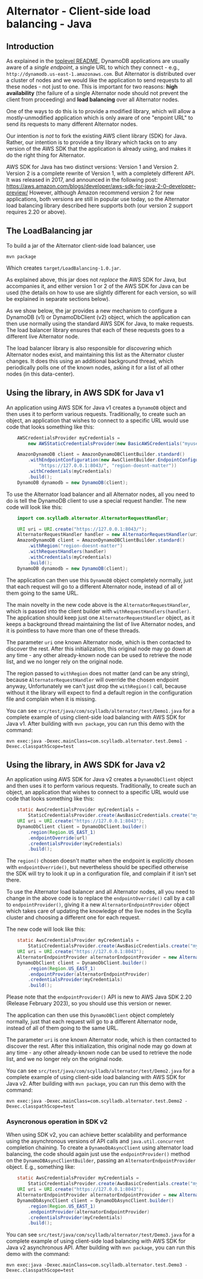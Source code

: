 # Alternator - Client-side load balancing - Java

## Introduction
As explained in the [toplevel README](../README.md), DynamoDB applications
are usually aware of a _single endpoint_, a single URL to which they
connect - e.g., `http://dynamodb.us-east-1.amazonaws.com`. But Alternator
is distributed over a cluster of nodes and we would like the application to
send requests to all these nodes - not just to one. This is important for two
reasons: **high availability** (the failure of a single Alternator node should
not prevent the client from proceeding) and **load balancing** over all
Alternator nodes.

One of the ways to do this is to provide a modified library, which will
allow a mostly-unmodified application which is only aware of one
"enpoint URL" to send its requests to many different Alternator nodes.

Our intention is _not_ to fork the existing AWS client library (SDK) for Java.
Rather, our intention is to provide a tiny library which tacks on to any
version of the AWS SDK that the application is already using, and makes
it do the right thing for Alternator.

AWS SDK for Java has two distinct versions: Version 1 and Version 2.
Version 2 is a complete rewrite of Version 1, with a completely different
API. It was released in 2017, and announced in the following post:
https://aws.amazon.com/blogs/developer/aws-sdk-for-java-2-0-developer-preview/
However, although Amazon recommend version 2 for new applications, both
versions are still in popular use today, so the Alternator load balancing
library described here supports both (our version 2 support requires 2.20
or above).

## The LoadBalancing jar
To build a jar of the Alternator client-side load balancer, use
```
mvn package
```
Which creates `target/LoadBalancing-1.0.jar`.

As explained above, this jar does not _replace_ the AWS SDK for Java, but
accompanies it, and either version 1 or 2 of the AWS SDK for Java can be
used (the details on how to use are slightly different for each version,
so will be explained in separate sections below).

As we show below, the jar provides a new mechanism to configure a
DynamoDB (v1) or DynamoDbClient (v2) object, which the application
can then use normally using the standard AWS SDK for Java, to make
requests. The load balancer library ensures that each of these requests
goes to a different live Alternator node.

The load balancer library is also responsible for _discovering_ which
Alternator nodes exist, and maintaining this list as the Alternator cluster
changes. It does this using an additional background thread, which
periodically polls one of the known nodes, asking it for a list of all other
nodes (in this data-center).

## Using the library, in AWS SDK for Java v1

An application using AWS SDK for Java v1 creates a `DynamoDB` object and then
uses it to perform various requests. Traditionally, to create such an object,
an application that wishes to connect to a specific URL would use code that
looks something like this:

```java
    AWSCredentialsProvider myCredentials =
        new AWSStaticCredentialsProvider(new BasicAWSCredentials("myusername", "mypassword"));

    AmazonDynamoDB client = AmazonDynamoDBClientBuilder.standard()
        .withEndpointConfiguration(new AwsClientBuilder.EndpointConfiguration(
            "https://127.0.0.1:8043/", "region-doesnt-matter"))
        .withCredentials(myCredentials)
        .build();
    DynamoDB dynamodb = new DynamoDB(client);
```

To use the Alternator load balancer and all Alternator nodes, all you need to
do is tell the DynamoDB client to use a special request handler. The new code
will look like this:

```java
    import com.scylladb.alternator.AlternatorRequestHandler;

    URI uri = URI.create("https://127.0.0.1:8043/");
    AlternatorRequestHandler handler = new AlternatorRequestHandler(uri);
    AmazonDynamoDB client = AmazonDynamoDBClientBuilder.standard()
        .withRegion("region-doesnt-matter")
        .withRequestHandlers(handler)
        .withCredentials(myCredentials)
        .build();
    DynamoDB dynamodb = new DynamoDB(client);
```

The application can then use this `DynamoDB` object completely normally, just
that each request will go to a different Alternator node, instead of all of
them going to the same URL.

The main novelty in the new code above is the `AlternatorRequestHandler`,
which is passed into the client builder with `withRequestHandlers(handler)`.
The application should keep just one `AlternatorRequestHandler` object, as it
keeps a background thread maintaining the list of live Alternator nodes, and
it is pointless to have more than one of these threads.

The parameter `uri` one known Alternator node, which is then contacted to
discover the rest. After this initialization, this original node may go down
at any time - any other already-known node can be used to retrieve the node
list, and we no longer rely on the original node.

The region passed to `withRegion` does not matter (and can be any string),
because `AlternatorRequestHandler` will override the chosen endpoint anyway,
Unfortunately we can't just drop the `withRegion()` call, because without
it the library will expect to find a default region in the configuration file
and complain when it is missing.

You can see `src/test/java/com/scylladb/alternator/test/Demo1.java` for a
complete example of using client-side load balancing with AWS SDK for Java v1.
After building with `mvn package`, you can run this demo with the command:
```
mvn exec:java -Dexec.mainClass=com.scylladb.alternator.test.Demo1 -Dexec.classpathScope=test
```

## Using the library, in AWS SDK for Java v2

An application using AWS SDK for Java v2 creates a `DynamoDbClient` object
and then uses it to perform various requests. Traditionally, to create such
an object, an application that wishes to connect to a specific URL would use
code that looks something like this:

```java
    static AwsCredentialsProvider myCredentials =
        StaticCredentialsProvider.create(AwsBasicCredentials.create("myuser", "mypassword"));
    URI uri = URI.create("https://127.0.0.1:8043");
    DynamoDbClient client = DynamoDbClient.builder()
        .region(Region.US_EAST_1)
        .endpointOverride(url)
        .credentialsProvider(myCredentials)
        .build();
```

The `region()` chosen doesn't matter when the endpoint is explicitly chosen
with `endpointOverride()`, but nevertheless should be specified otherwise the
SDK will try to look it up in a configuration file, and complain if it isn't
set there.

To use the Alternator load balancer and all Alternator nodes, all you need to
change in the above code is to replace the `endpointOverride()` call by a call
to `endpointProvider()`, giving it a new `AlternatorEndpointProvider` object
which takes care of updating the knowledge of the live nodes in the Scylla
cluster and choosing a different one for each request.

The new code will look like this:

```java
    static AwsCredentialsProvider myCredentials =
        StaticCredentialsProvider.create(AwsBasicCredentials.create("myuser", "mypassword"));
    URI uri = URI.create("https://127.0.0.1:8043");
    AlternatorEndpointProvider alternatorEndpointProvider = new AlternatorEndpointProvider(uri);
    DynamoDbClient client = DynamoDbClient.builder()
        .region(Region.US_EAST_1)
        .endpointProvider(alternatorEndpointProvider)
        .credentialsProvider(myCredentials)
        .build();
```

Please note that the `endpointProvider()` API is new to AWS Java SDK 2.20
(Release February 2023), so you should use this version or newer.

The application can then use this `DynamoDBClient` object completely normally,
just that each request will go to a different Alternator node, instead of all
of them going to the same URL.

The parameter `uri` is one known Alternator node, which is then contacted to
discover the rest. After this initialization, this original node may go down
at any time - any other already-known node can be used to retrieve the node
list, and we no longer rely on the original node.

You can see `src/test/java/com/scylladb/alternator/test/Demo2.java` for a
complete example of using client-side load balancing with AWS SDK for Java v2.
After building with `mvn package`, you can run this demo with the command:
```
mvn exec:java -Dexec.mainClass=com.scylladb.alternator.test.Demo2 -Dexec.classpathScope=test
```

### Asyncronous operation in SDK v2

When using SDK v2, you can achieve better scalability and performance using the asynchronous
versions of API calls and `java.util.concurrent` completion chaining. 
To create a `DynamoDbAsyncClient` using alternator load balancing, the code should again just
use the `endpointProvider()` method on the `DynamoDBAsyncClientBuilder`, passing an
`AlternatorEndpointProvider` object. E.g., something like:

```java
    static AwsCredentialsProvider myCredentials =
        StaticCredentialsProvider.create(AwsBasicCredentials.create("myuser", "mypassword"));
    URI uri = URI.create("https://127.0.0.1:8043");
    AlternatorEndpointProvider alternatorEndpointProvider = new AlternatorEndpointProvider(uri);
    DynamoDbAsyncClient client = DynamoDbAsyncClient.builder()
        .region(Region.US_EAST_1)
        .endpointProvider(alternatorEndpointProvider)
        .credentialsProvider(myCredentials)
        .build();
```

You can see `src/test/java/com/scylladb/alternator/test/Demo3.java` for a
complete example of using client-side load balancing with AWS SDK for Java v2 asynchronous API.
After building with `mvn package`, you can run this demo with the command:
```
mvn exec:java -Dexec.mainClass=com.scylladb.alternator.test.Demo3 -Dexec.classpathScope=test
```

